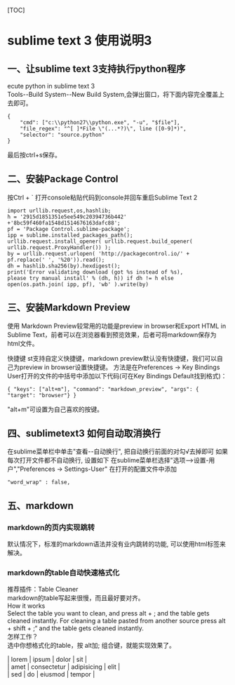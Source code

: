 
[TOC]
# sublime text 3 使用说明3  
## 一、让sublime text 3支持执行python程序
ecute python in sublime text 3   
Tools--Build System--New Build System,会弹出窗口，将下面内容完全覆盖上去即可。
```
{
    "cmd": ["c:\\python27\\python.exe", "-u", "$file"],
    "file_regex": "^[ ]*File \"(...*?)\", line ([0-9]*)",
    "selector": "source.python"
}
```
最后按ctrl+s保存。


## 二、安装Package Control 
按Ctrl + ` 打开console粘贴代码到console并回车重启Sublime Text 2

```
import urllib.request,os,hashlib; 
h = '2915d1851351e5ee549c20394736b442' +'8bc59f460fa1548d1514676163dafc88';
pf = 'Package Control.sublime-package';
ipp = sublime.installed_packages_path();
urllib.request.install_opener( urllib.request.build_opener( urllib.request.ProxyHandler()) );
by = urllib.request.urlopen( 'http://packagecontrol.io/' + pf.replace(' ', '%20')).read();
dh = hashlib.sha256(by).hexdigest();
print('Error validating download (got %s instead of %s),
please try manual install' % (dh, h)) if dh != h else
open(os.path.join( ipp, pf), 'wb' ).write(by)
```



## 三、安装Markdown Preview
使用
Markdown Preview较常用的功能是preview in browser和Export HTML in Sublime Text，前者可以在浏览器看到预览效果，后者可将markdown保存为html文件。

快捷键
st支持自定义快捷键，markdown preview默认没有快捷键，我们可以自己为preview in browser设置快捷键。
方法是在Preferences -> Key Bindings User打开的文件的中括号中添加以下代码(可在Key Bindings Default找到格式)：

```
{ "keys": ["alt+m"], "command": "markdown_preview", "args": { "target": "browser"} }
```
"alt+m"可设置为自己喜欢的按键。


## 四、sublimetext3 如何自动取消换行
在sublime菜单栏中单击"查看--自动换行", 把自动换行前面的对勾√去掉即可
如果每次打开文件都不自动换行, 设置如下
在sublime菜单栏选择"选项-->设置-用户","Preferences -> Settings-User"
在打开的配置文件中添加

```
"word_wrap" : false,
```


## 五、markdown
### markdown的页内实现跳转
默认情况下，标准的markdown语法并没有业内跳转的功能, 可以使用html标签来解决。

### markdown的table自动快速格式化
推荐插件：Table Cleaner  
markdown的table写起来很慢，而且最好要对齐。    
How it works    
Select the table you want to clean, and press alt + ; and the table gets cleaned instantly. For cleaning a table pasted from another source press alt + shift + ;“ and the table gets cleaned instantly.  
怎样工作？  
选中你想格式化的table，按 alt加; 组合键，就能实现效果了。  


| lorem | ipsum       | dolor       | sit    |  
| amet  | consectetur | adipisicing | elit   |  
| sed   | do          | eiusmod     | tempor |  







